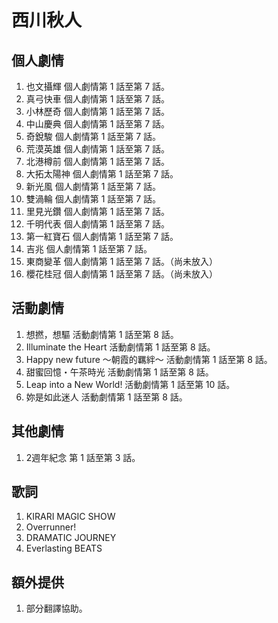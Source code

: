 # 西川秋人
## 個人劇情
1. 也文攝輝 個人劇情第 1 話至第 7 話。
2. 真弓快車 個人劇情第 1 話至第 7 話。
3. 小林歷奇 個人劇情第 1 話至第 7 話。
4. 中山慶典 個人劇情第 1 話至第 7 話。
5. 奇銳駿 個人劇情第 1 話至第 7 話。
6. 荒漠英雄 個人劇情第 1 話至第 7 話。
7. 北港樽前 個人劇情第 1 話至第 7 話。
8. 大拓太陽神 個人劇情第 1 話至第 7 話。
9. 新光風 個人劇情第 1 話至第 7 話。
10. 雙渦輪 個人劇情第 1 話至第 7 話。
11. 里見光鑽 個人劇情第 1 話至第 7 話。
12. 千明代表 個人劇情第 1 話至第 7 話。
13. 第一紅寶石 個人劇情第 1 話至第 7 話。
14. 吉兆 個人劇情第 1 話至第 7 話。
15. 東商變革 個人劇情第 1 話至第 7 話。（尚未放入）
16. 櫻花桂冠 個人劇情第 1 話至第 7 話。（尚未放入）

## 活動劇情
1. 想撚，想驅 活動劇情第 1 話至第 8 話。
2. Illuminate the Heart 活動劇情第 1 話至第 8 話。
3. Happy new future ～朝霞的羈絆～ 活動劇情第 1 話至第 8 話。
4. 甜蜜回憶・午茶時光 活動劇情第 1 話至第 8 話。
5. Leap into a New World! 活動劇情第 1 話至第 10 話。
6. 妳是如此迷人 活動劇情第 1 話至第 8 話。

## 其他劇情
1. 2週年紀念 第 1 話至第 3 話。

## 歌詞
1. KIRARI MAGIC SHOW
2. Overrunner!
3. DRAMATIC JOURNEY
4. Everlasting BEATS

## 額外提供
1. 部分翻譯協助。